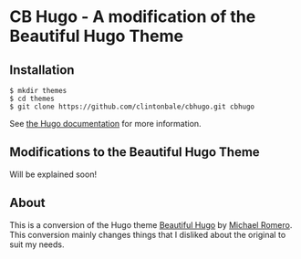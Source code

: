 # CB Hugo - A modification of the Beautiful Hugo Theme

## Installation

    $ mkdir themes
    $ cd themes
    $ git clone https://github.com/clintonbale/cbhugo.git cbhugo

See [the Hugo documentation](http://gohugo.io/themes/installing/) for more information.

## Modifications to the Beautiful Hugo Theme

Will be explained soon!

## About

This is a conversion of the Hugo theme [Beautiful Hugo](https://github.com/halogenica/beautifulhugo) by [Michael Romero](http://halogenica.net/). This conversion mainly changes things that I disliked about the original to suit my needs.